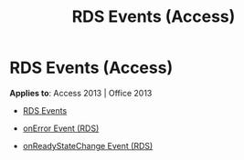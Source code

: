 ﻿---
title: RDS Events (Access)
TOCTitle: RDS Events
ms:assetid: 6b7a15e4-1609-4ac3-942a-13bd9a4bfd28
ms:mtpsurl: https://msdn.microsoft.com/library/JJ249421(v=office.15)
ms:contentKeyID: 48545452
ms.date: 09/18/2015
mtps_version: v=office.15
---

# RDS Events (Access)


**Applies to**: Access 2013 | Office 2013



  - [RDS Events](rds-events.md)

  - [onError Event (RDS)](onerror-event-rds.md)

  - [onReadyStateChange Event (RDS)](onreadystatechange-event-rds.md)

